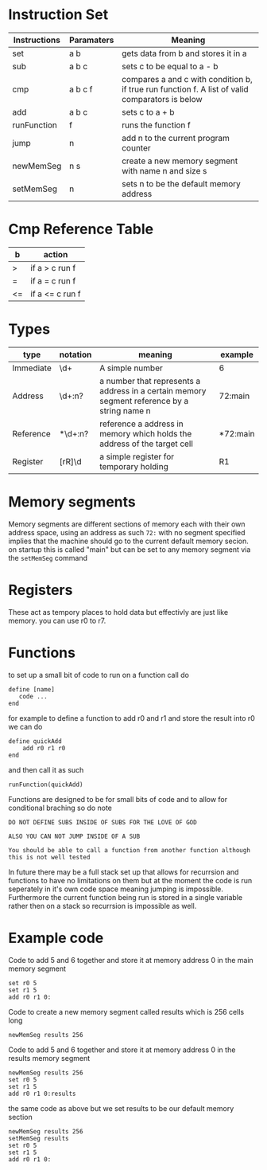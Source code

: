 # Instruction Set
|Instructions |Paramaters |Meaning                                            |
|-------------|-----------|---------------------------------------------------|
|set          |a b        |gets data from b and stores it in a                |
|sub          |a b c      |sets c to be equal to a - b                        |
|cmp          | a b c f   |compares a and c with condition b, if true run function f. A list of valid comparators is below|
|add          |a b c      |sets c to a + b                                    |
|runFunction  |f          |runs the function f                                |
|jump         |n          |add n to the current program counter               |
|newMemSeg    | n s       |create a new memory segment with name n and size s |
|setMemSeg    | n         | sets n to be the default memory address           |

# Cmp Reference Table
| b  | action          |
|----|-----------------|
| >  | if a > c run f  |
| =  | if a = c run f  |
| <= | if a <= c run f |

# Types
|type      | notation | meaning         | example |
|----------|----------|-----------------|---------|
|Immediate | \d+      | A simple number | 6       |
|Address   | \d+:n?| a number that represents a address in a certain memory segment reference by a string name n | 72:main|
|Reference | *\d+:n?      | reference a address in memory which holds the address of the target cell| *72:main      | 
|Register  | [rR]\d       | a simple register for temporary holding | R1 |

# Memory segments
Memory segments are different sections of memory each with their own address space, using an address as such `72:` with no segment specified implies that the machine should go to the current default memory secion. 
on startup this is called "main" but can be set to any memory segment via the `setMemSeg` command

# Registers
These act as tempory places to hold data but effectivly are just like memory. 
you can use r0 to r7.

# Functions
to set up a small bit of code to run on a function call do
```
define [name]
   code ...
end
```
for example to define a function to add r0 and r1 and store the result into r0 we can do
```
define quickAdd
    add r0 r1 r0
end
```
and then call it as such
```
runFunction(quickAdd)
```

Functions are designed to be for small bits of code and to allow for conditional braching so do note

    DO NOT DEFINE SUBS INSIDE OF SUBS FOR THE LOVE OF GOD

    ALSO YOU CAN NOT JUMP INSIDE OF A SUB
    
    You should be able to call a function from another function although this is not well tested

In future there may be a full stack set up that allows for recurrsion and functions to have no limitations on them but at the moment the code is run seperately in it's own code space meaning jumping is impossible. 
Furthermore the current function being run is stored in a single variable rather then on a stack so recurrsion is impossible as well. 

# Example code
Code to add 5 and 6 together and store it at memory address 0 in the main memory segment
```
set r0 5
set r1 5
add r0 r1 0:
```
Code to create a new memory segment called results which is 256 cells long
```
newMemSeg results 256
```
Code to add 5 and 6 together and store it at memory address 0 in the results memory segment
```
newMemSeg results 256
set r0 5
set r1 5
add r0 r1 0:results
```
the same code as above but we set results to be our default memory section
```
newMemSeg results 256
setMemSeg results
set r0 5
set r1 5
add r0 r1 0:
```
